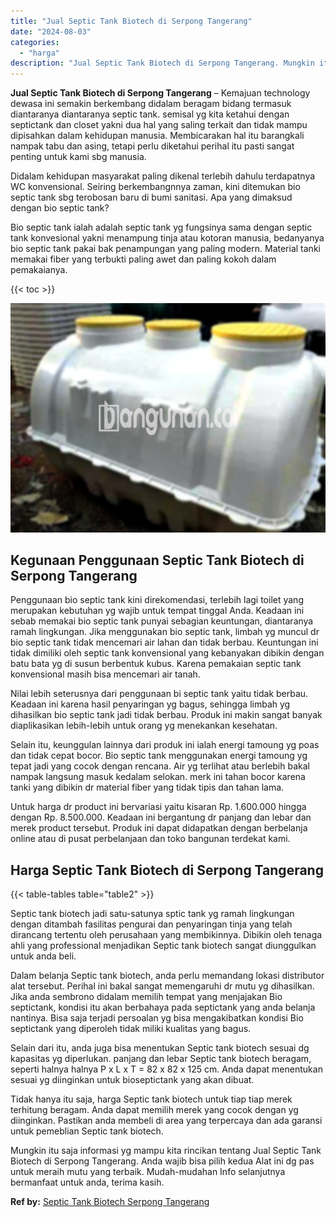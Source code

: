 ```yaml
---
title: "Jual Septic Tank Biotech di Serpong Tangerang"
date: "2024-08-03"
categories: 
  - "harga"
description: "Jual Septic Tank Biotech di Serpong Tangerang. Mungkin itu saja informasi yg mampu kita rincikan tentang Jual Septic Tank Biotech di Serpong Tangerang. Anda..."
---
```


**Jual Septic Tank Biotech di Serpong Tangerang** – Kemajuan technology dewasa ini semakin berkembang didalam beragam bidang termasuk diantaranya diantaranya septic tank. semisal yg kita ketahui dengan septictank dan closet yakni dua hal yang saling terkait dan tidak mampu dipisahkan dalam kehidupan manusia. Membicarakan hal itu barangkali nampak tabu dan asing, tetapi perlu diketahui perihal itu pasti sangat penting untuk kami sbg manusia.

Didalam kehidupan masyarakat paling dikenal terlebih dahulu terdapatnya WC konvensional. Seiring berkembangnnya zaman, kini ditemukan bio septic tank sbg terobosan baru di bumi sanitasi. Apa yang dimaksud dengan bio septic tank?

Bio septic tank ialah adalah septic tank yg fungsinya sama dengan septic tank konvesional yakni menampung tinja atau kotoran manusia, bedanyanya bio septic tank pakai bak penampungan yang paling modern. Material tanki memakai fiber yang terbukti paling awet dan paling kokoh dalam pemakaianya.

{{< toc >}}

![Jual Septic Tank Biotech di Serpong Tangerang](/images/jual-bio-septictank-19.png)

## Kegunaan Penggunaan Septic Tank Biotech di Serpong Tangerang

Penggunaan bio septic tank kini direkomendasi, terlebih lagi toilet yang merupakan kebutuhan yg wajib untuk tempat tinggal Anda. Keadaan ini sebab memakai bio septic tank punyai sebagian keuntungan, diantaranya ramah lingkungan. Jika menggunakan bio septic tank, limbah yg muncul dr bio septic tank tidak mencemari air lahan dan tidak berbau. Keuntungan ini tidak dimiliki oleh septic tank konvensional yang kebanyakan dibikin dengan batu bata yg di susun berbentuk kubus. Karena pemakaian septic tank konvensional masih bisa mencemari air tanah.

Nilai lebih seterusnya dari penggunaan bi septic tank yaitu tidak berbau. Keadaan ini karena hasil penyaringan yg bagus, sehingga limbah yg dihasilkan bio septic tank jadi tidak berbau. Produk ini makin sangat banyak diaplikasikan lebih-lebih untuk orang yg menekankan kesehatan.

Selain itu, keunggulan lainnya dari produk ini ialah energi tamoung yg poas dan tidak cepat bocor. Bio septic tank menggunakan energi tamoung yg tepat jadi yang cocok dengan rencana. Air yg terlihat atau berlebih bakal nampak langsung masuk kedalam selokan. merk ini tahan bocor karena tanki yang dibikin dr material fiber yang tidak tipis dan tahan lama.

Untuk harga dr product ini bervariasi yaitu kisaran Rp. 1.600.000 hingga dengan Rp. 8.500.000. Keadaan ini bergantung dr panjang dan lebar dan merek product tersebut. Produk ini dapat didapatkan dengan berbelanja online atau di pusat perbelanjaan dan toko bangunan terdekat kami.

## Harga Septic Tank Biotech di Serpong Tangerang

{{< table-tables table="table2" >}}

Septic tank biotech jadi satu-satunya sptic tank yg ramah lingkungan dengan ditambah fasilitas pengurai dan penyaringan tinja yang telah dirancang tertentu oleh perusahaan yang membikinnya. Dibikin oleh tenaga ahli yang professional menjadikan Septic tank biotech sangat diunggulkan untuk anda beli.

Dalam belanja Septic tank biotech, anda perlu memandang lokasi distributor alat tersebut. Perihal ini bakal sangat memengaruhi dr mutu yg dihasilkan. Jika anda sembrono didalam memilih tempat yang menjajakan Bio septictank, kondisi itu akan berbahaya pada septictank yang anda belanja nantinya. Bisa saja terjadi persoalan yg bisa mengakibatkan kondisi Bio septictank yang diperoleh tidak miliki kualitas yang bagus.

Selain dari itu, anda juga bisa menentukan Septic tank biotech sesuai dg kapasitas yg diperlukan. panjang dan lebar Septic tank biotech beragam, seperti halnya halnya P x L x T = 82 x 82 x 125 cm. Anda dapat menentukan sesuai yg diinginkan untuk bioseptictank yang akan dibuat.

Tidak hanya itu saja, harga Septic tank biotech untuk tiap tiap merek terhitung beragam. Anda dapat memilih merek yang cocok dengan yg diinginkan. Pastikan anda membeli di area yang terpercaya dan ada garansi untuk pemeblian Septic tank biotech.

Mungkin itu saja informasi yg mampu kita rincikan tentang Jual Septic Tank Biotech di Serpong Tangerang. Anda wajib bisa pilih kedua Alat ini dg pas untuk meraih mutu yang terbaik. Mudah-mudahan Info selanjutnya bermanfaat untuk anda, terima kasih.

**Ref by:** [Septic Tank Biotech Serpong Tangerang](https://id.wikipedia.org/wiki/Septic)

